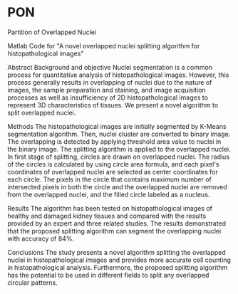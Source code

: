 # PON
Partition of Overlapped Nuclei

Matlab Code for "A novel overlapped nuclei splitting algorithm for histopathological images"

Abstract
Background and objective
Nuclei segmentation is a common process for quantitative analysis of histopathological images. However, this process generally results in overlapping of nuclei due to the nature of images, the sample preparation and staining, and image acquisition processes as well as insufficiency of 2D histopathological images to represent 3D characteristics of tissues. We present a novel algorithm to split overlapped nuclei.

Methods
The histopathological images are initially segmented by K-Means segmentation algorithm. Then, nuclei cluster are converted to binary image. The overlapping is detected by applying threshold area value to nuclei in the binary image. The splitting algorithm is applied to the overlapped nuclei. In first stage of splitting, circles are drawn on overlapped nuclei. The radius of the circles is calculated by using circle area formula, and each pixel's coordinates of overlapped nuclei are selected as center coordinates for each circle. The pixels in the circle that contains maximum number of intersected pixels in both the circle and the overlapped nuclei are removed from the overlapped nuclei, and the filled circle labeled as a nucleus.

Results
The algorithm has been tested on histopathological images of healthy and damaged kidney tissues and compared with the results provided by an expert and three related studies. The results demonstrated that the proposed splitting algorithm can segment the overlapping nuclei with accuracy of 84%.

Conclusions
The study presents a novel algorithm splitting the overlapped nuclei in histopathological images and provides more accurate cell counting in histopathological analysis. Furthermore, the proposed splitting algorithm has the potential to be used in different fields to split any overlapped circular patterns.
